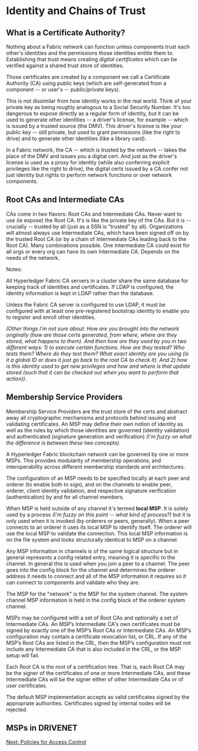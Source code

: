 # Identity and Chains of Trust


## What is a Certificate Authority?

Nothing about a Fabric network can function unless components trust each other's identities and the permissions those identities entitle them to. Establishing that trust means creating *digital certificates* which can be verified against a shared trust store of identities.

Those certificates are created by a component we call a Certificate Authority (CA) using public keys (which are self-generated from a component -- or user's -- public/private keys).

This is not dissimilar from how identity works in the real world. Think of your private key as being roughly analogous to a Social Security Number. It's too dangerous to expose directly as a regular form of identity, but it can be used to generate other identities -- a driver's license, for example -- which is issued by a trusted source (the DMV). This driver's license is like your public key -- still private, but used to grant permissions (like the right to drive) and to generate other identities (like a library card).

In a Fabric network, the CA -- which is trusted by the network -- takes the place of the DMV and issues you a digital cert. And just as the driver's license is used as a proxy for identity (while also conferring explicit privileges like the right to drive), the digital certs issued by a CA confer not just identity but rights to perform network functions or over network components.

## Root CAs and Intermediate CAs

CAs come in two flavors: Root CAs and Intermediate CAs. Never want to use (ie expose) the Root CA. It's is like the private key of the CAs. But it is -- crucially -- trusted by all (just as a SSN is "trusted" by all). Organizations will almost always use Intermediate CAs, which have been signed off on by the trusted Root CA (or by a chain of Intermediate CAs leading back to the Root CA). Many combinations possible. One Intermediate CA could exist for all orgs or every org can have its own Intermediate CA. Depends on the needs of the network.

Notes:

All Hyperledger Fabric CA servers in a cluster share the same database for keeping track of identities and certificates. If LDAP is configured, the identity information is kept in LDAP rather than the database.

Unless the Fabric CA server is configured to use LDAP, it must be configured with at least one pre-registered bootstrap identity to enable you to register and enroll other identities.



*(Other things I'm not sure about: How are you brought into the network originally (how are those certs generated, from where, where are they stored, what happens to them). And then how are they used by you in two different ways: 1) to execute certain functions. How are they tested? Who tests them? Where do they test them? What exact identity are you using (is it a global ID or does it just go back to the root CA to check it). And 2) how is this identity used to get new privileges and how and where is that update stored (such that it can be checked out when you want to perform that action)).*







## Membership Service Providers

Membership Service Providers are the trust store of the certs and abstract away all cryptographic mechanisms and protocols behind issuing and validating certificates. An MSP may define their own notion of identity as well as the rules by which those identities are governed (identity validation) and authenticated (signature generation and verification) *(I'm fuzzy on what the difference is between these two concepts)*.

A Hyperledger Fabric blockchain network can be governed by one or more MSPs. This provides modularity of membership operations, and interoperability across different membership standards and architectures.

The configuration of an MSP needs to be specified locally at each peer and orderer (to enable both to sign), and on the channels to enable peer, orderer, client identity validation, and respective signature verification (authentication) by and for all channel members.

When MSP is held outside of any channel it's termed **local MSP**. It is solely used by a process *(I'm fuzzy on this point -- what kind of process?)* but it is only used when it is invoked (by orderers or peers, generally). When a peer connects to an orderer it uses its local MSP to identify itself. The orderer will use the local MSP to validate the connection. This local MSP information is on the file system and looks structurally identical to MSP on a channel.

Any MSP information in channels is of the same logical structure but in general represents a config related entry, meaning it is specific to the channel. In general this is used when you join a peer to a channel. The peer goes into the config block for the channel and determines the orderer address it needs to connect and all of the MSP information it requires so it can connect to components and validate who they are.

The MSP for the "network" is the MSP for the system channel. The system channel MSP information is held in the config block of the orderer system channel.

MSPs may be configured with a set of Root CAs and optionally a set of Intermediate CAs. An MSP’s Intermediate CA's own certificates must be signed by exactly one of the MSP’s Root CAs or Intermediate CAs. An MSP’s configuration may contain a certificate revocation list, or CRL. If any of the MSP’s Root CAs are listed in the CRL, then the MSP’s configuration must not include any Intermediate CA that is also included in the CRL, or the MSP setup will fail.

Each Root CA is the root of a certification tree. That is, each Root CA may be the signer of the certificates of one or more Intermediate CAs, and these Intermediate CAs will be the signer either of other Intermediate CAs or of user certificates.

The default MSP implementation accepts as valid certificates signed by the appropriate authorities. Certificates signed by internal nodes will be rejected.




## MSPs in DRIVENET





[Next: Policies for Access Control](./PoliciesforAccessControl.md)
